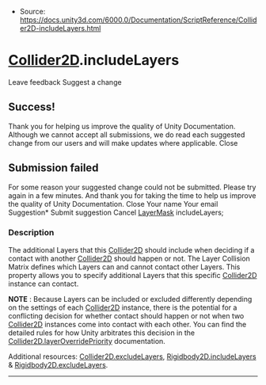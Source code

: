 * Source: https://docs.unity3d.com/6000.0/Documentation/ScriptReference/Collider2D-includeLayers.html

#  [Collider2D](https://docs.unity3d.com/6000.0/Documentation/ScriptReference/Collider2D.html).includeLayers
Leave feedback
Suggest a change
## Success!
Thank you for helping us improve the quality of Unity Documentation. Although we cannot accept all submissions, we do read each suggested change from our users and will make updates where applicable.
Close
## Submission failed
For some reason your suggested change could not be submitted. Please <a>try again</a> in a few minutes. And thank you for taking the time to help us improve the quality of Unity Documentation.
Close
Your name Your email Suggestion* Submit suggestion
Cancel
[LayerMask](https://docs.unity3d.com/6000.0/Documentation/ScriptReference/LayerMask.html) includeLayers; 
### Description
The additional Layers that this [Collider2D](https://docs.unity3d.com/6000.0/Documentation/ScriptReference/Collider2D.html) should include when deciding if a contact with another [Collider2D](https://docs.unity3d.com/6000.0/Documentation/ScriptReference/Collider2D.html) should happen or not.
The Layer Collision Matrix defines which Layers can and cannot contact other Layers. This property allows you to specify additional Layers that this specific [Collider2D](https://docs.unity3d.com/6000.0/Documentation/ScriptReference/Collider2D.html) instance can contact.  
  
**NOTE** : Because Layers can be included or excluded differently depending on the settings of each [Collider2D](https://docs.unity3d.com/6000.0/Documentation/ScriptReference/Collider2D.html) instance, there is the potential for a conflicting decision for whether contact should happen or not when two [Collider2D](https://docs.unity3d.com/6000.0/Documentation/ScriptReference/Collider2D.html) instances come into contact with each other. You can find the detailed rules for how Unity arbitrates this decision in the [Collider2D.layerOverridePriority](https://docs.unity3d.com/6000.0/Documentation/ScriptReference/Collider2D-layerOverridePriority.html) documentation.  
  
Additional resources: [Collider2D.excludeLayers](https://docs.unity3d.com/6000.0/Documentation/ScriptReference/Collider2D-excludeLayers.html), [Rigidbody2D.includeLayers](https://docs.unity3d.com/6000.0/Documentation/ScriptReference/Rigidbody2D-includeLayers.html) & [Rigidbody2D.excludeLayers](https://docs.unity3d.com/6000.0/Documentation/ScriptReference/Rigidbody2D-excludeLayers.html).
* * *
